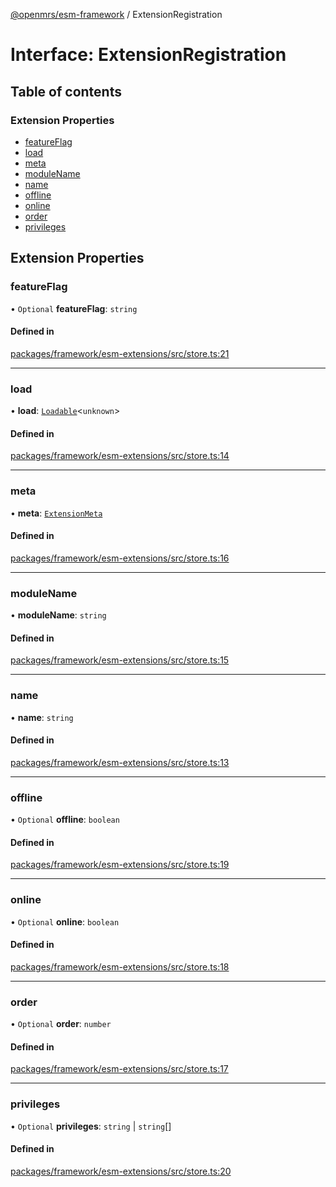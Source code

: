 [@openmrs/esm-framework](../API.md) / ExtensionRegistration

# Interface: ExtensionRegistration

## Table of contents

### Extension Properties

- [featureFlag](ExtensionRegistration.md#featureflag)
- [load](ExtensionRegistration.md#load)
- [meta](ExtensionRegistration.md#meta)
- [moduleName](ExtensionRegistration.md#modulename)
- [name](ExtensionRegistration.md#name)
- [offline](ExtensionRegistration.md#offline)
- [online](ExtensionRegistration.md#online)
- [order](ExtensionRegistration.md#order)
- [privileges](ExtensionRegistration.md#privileges)

## Extension Properties

### featureFlag

• `Optional` **featureFlag**: `string`

#### Defined in

[packages/framework/esm-extensions/src/store.ts:21](https://github.com/openmrs/openmrs-esm-core/blob/main/packages/framework/esm-extensions/src/store.ts#L21)

___

### load

• **load**: [`Loadable`](../API.md#loadable)<`unknown`\>

#### Defined in

[packages/framework/esm-extensions/src/store.ts:14](https://github.com/openmrs/openmrs-esm-core/blob/main/packages/framework/esm-extensions/src/store.ts#L14)

___

### meta

• **meta**: [`ExtensionMeta`](ExtensionMeta.md)

#### Defined in

[packages/framework/esm-extensions/src/store.ts:16](https://github.com/openmrs/openmrs-esm-core/blob/main/packages/framework/esm-extensions/src/store.ts#L16)

___

### moduleName

• **moduleName**: `string`

#### Defined in

[packages/framework/esm-extensions/src/store.ts:15](https://github.com/openmrs/openmrs-esm-core/blob/main/packages/framework/esm-extensions/src/store.ts#L15)

___

### name

• **name**: `string`

#### Defined in

[packages/framework/esm-extensions/src/store.ts:13](https://github.com/openmrs/openmrs-esm-core/blob/main/packages/framework/esm-extensions/src/store.ts#L13)

___

### offline

• `Optional` **offline**: `boolean`

#### Defined in

[packages/framework/esm-extensions/src/store.ts:19](https://github.com/openmrs/openmrs-esm-core/blob/main/packages/framework/esm-extensions/src/store.ts#L19)

___

### online

• `Optional` **online**: `boolean`

#### Defined in

[packages/framework/esm-extensions/src/store.ts:18](https://github.com/openmrs/openmrs-esm-core/blob/main/packages/framework/esm-extensions/src/store.ts#L18)

___

### order

• `Optional` **order**: `number`

#### Defined in

[packages/framework/esm-extensions/src/store.ts:17](https://github.com/openmrs/openmrs-esm-core/blob/main/packages/framework/esm-extensions/src/store.ts#L17)

___

### privileges

• `Optional` **privileges**: `string` \| `string`[]

#### Defined in

[packages/framework/esm-extensions/src/store.ts:20](https://github.com/openmrs/openmrs-esm-core/blob/main/packages/framework/esm-extensions/src/store.ts#L20)
